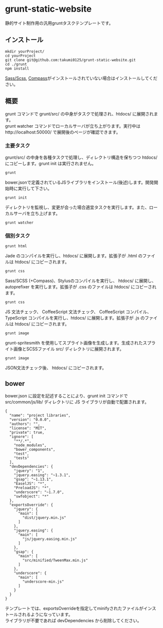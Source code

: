 grunt-static-website
===============================

静的サイト制作用の汎用gruntタスクテンプレートです。

## インストール
```
mkdir yourProject/
cd yourProject
git clone git@github.com:takumi0125/grunt-static-website.git
cd ./grunt
npm install
```
<a href="http://sass-lang.com/" target="_blank">Sass/Scss</a>, <a href="http://compass-style.org/" target="_blank">Compass</a>がインストールされていない場合はインストールしてください。

## 概要

grunt コマンドで grunt/src/ の中身がタスクで処理され、htdocs/ に展開されます。  
grunt watcher コマンドでローカルサーバが立ち上がります。実行中は http://localhost:50000/ で展開後のページが確認できます。


### 主要タスク

grunt/src/ の中身を各種タスクで処理し、ディレクトリ構造を保ちつつ htdocs/ にコピーします。grunt init は実行されません。
```
grunt
```

bower.jsonで定義されているJSライブラリをインストール(後述)します。開発開始時に実行して下さい。
```
grunt init
```

ディレクトリを監視し、変更が会った場合適宜タスクを実行します。また、ローカルサーバを立ち上げます。
```
grunt watcher
```

### 個別タスク

```
grunt html
```
Jade のコンパイルを実行し、htdocs/ に展開します。拡張子が .html のファイルは htdocs/ にコピーされます。

```
grunt css
```
Sass/SCSS (+Compass)、Stylusのコンパイルを実行し、 htdocs/ に展開し、 autoprefixer を実行します。拡張子が .css のファイルは htdocs/ にコピーされます。

```
grunt css
```
JS 文法チェック、 CoffeeScript 文法チェック、 CoffeeScript コンパイル、TypeScript コンパイルを実行し、htdocs/ に展開します。拡張子が .js のファイルは htdocs/ にコピーされます。

```
grunt image
```
grunt-spritesmith を使用してスプライト画像を生成します。生成されたスプライト画像とSCSSファイル src/ ディレクトリに展開されます。

```
grunt image
```
JSON文法チェック後、 htdocs/ にコピーされます。




## bower

bower.json に設定を記述することにより、grunt init コマンドで src/common/js/lib/ ディレクトリに JS ライブラリが自動で配置されます。

```
{
  "name": "project libraries",
  "version": "0.0.0",
  "authors": "",
  "license": "MIT",
  "private": true,
  "ignore": [
    "**/.*",
    "node_modules",
    "bower_components",
    "test",
    "tests"
  ],
  "devDependencies": {
    "jquery": "1",
    "jquery.easing": "~1.3.1",
    "gsap": "~1.13.1",
    "EaselJS": "*",
    "PreloadJS": "*",
    "underscore": "~1.7.0",
    "swfobject": "*"
  },
  "exportsOverride": {
    "jquery": {
      "main": [
        "dist/jquery.min.js"
      ]
    },
    "jquery.easing": {
      "main": [
        "js/jquery.easing.min.js"
      ]
    },
    "gsap": {
      "main": [
        "src/minified/TweenMax.min.js"
      ]
    },
    "underscore": {
      "main": [
        "underscore-min.js"
      ]
    }
  }
}

```

テンプレートでは、exportsOverrideを指定してminifyされたファイルがインストールされるようになっています。  
ライブラリが不要であれば devDependencies から削除してください。
